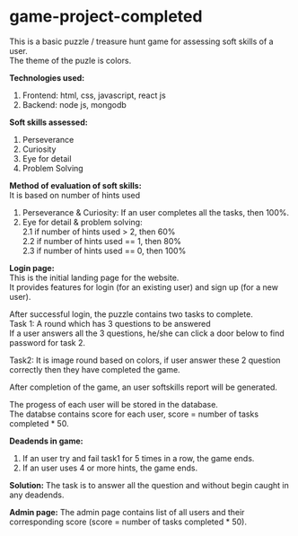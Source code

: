 # game-project-completed

This is a basic puzzle / treasure hunt game for assessing soft skills of a user.<br />
The theme of the puzle is colors.

**Technologies used:**
  1. Frontend: html, css, javascript, react js
  2. Backend: node js, mongodb
  
 **Soft skills assessed:**
  1. Perseverance
  2. Curiosity
  3. Eye for detail
  4. Problem Solving

**Method of evaluation of soft skills:**<br />
It is based on number of hints used<br />
  1. Perseverance & Curiosity: If an user completes all the tasks, then 100%.<br />
  2. Eye for detail & problem solving: <br />
        2.1 if number of hints used > 2, then 60% <br />
        2.2 if number of hints used == 1, then 80% <br />
        2.3 if number of hints used == 0, then 100% <br />

  
**Login page:**<br />
  This is the initial landing page for the website.<br />
  It provides features for login (for an existing user) and sign up (for a new user).<br />


After successful login, the puzzle contains two tasks to complete.<br />
Task 1: A round which has 3 questions to be answered<br />
If a user answers all the 3 questions, he/she can click a door below to find password for task 2.<br />

Task2: It is image round based on colors, if user answer these 2 question correctly then they have completed the game.<br />

After completion of the game, an user softskills report will be generated.<br />

The progess of each user will be stored in the database.<br />
The databse contains score for each user, score = number of tasks completed * 50.<br />

**Deadends in game:**
  1. If an user try and fail task1 for 5 times in a row, the game ends.
  2. If an user uses 4 or more hints, the game ends.

**Solution:**
  The task is to answer all the  question and without begin caught in any deadends.
  
**Admin page:**
  The admin page contains list of all users and their corresponding score (score = number of tasks completed * 50).
  
  
  
  
  
 


 
 
 
